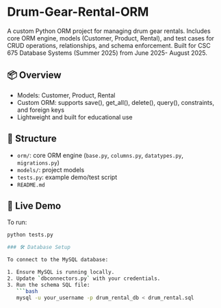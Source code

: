 # Drum-Gear-Rental-ORM
A custom Python ORM project for managing drum gear rentals. Includes core ORM engine, models (Customer, Product, Rental), and test cases for CRUD operations, relationships, and schema enforcement. Built for CSC 675 Database Systems (Summer 2025) from June 2025- August 2025.

## 📦 Overview
- Models: Customer, Product, Rental
- Custom ORM: supports save(), get_all(), delete(), query(), constraints, and foreign keys
- Lightweight and built for educational use

## 📂 Structure
- `orm/`: core ORM engine (`base.py`, `columns.py`, `datatypes.py`, `migrations.py`)
- `models/`: project models
- `tests.py`: example demo/test script
- `README.md`

## 🧪 Live Demo
To run:
```bash
python tests.py

### 🛠️ Database Setup

To connect to the MySQL database:

1. Ensure MySQL is running locally.
2. Update `dbconnectors.py` with your credentials.
3. Run the schema SQL file:
   ```bash
   mysql -u your_username -p drum_rental_db < drum_rental.sql
